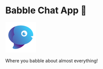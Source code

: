 # Babble Chat App 💬
![Babble_Chat](Logo/babble_icon96.png)

Where you babble about almost everything!
